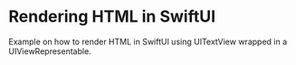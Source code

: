# Rendering HTML in SwiftUI

Example on how to render HTML in SwiftUI using UITextView wrapped in a UIViewRepresentable.
